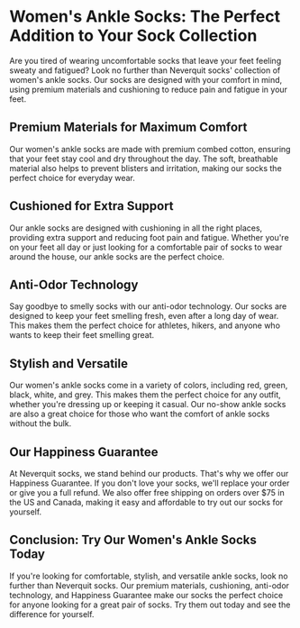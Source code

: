 # Women's Ankle Socks: The Perfect Addition to Your Sock Collection

Are you tired of wearing uncomfortable socks that leave your feet feeling sweaty and fatigued? Look no further than Neverquit socks' collection of women's ankle socks. Our socks are designed with your comfort in mind, using premium materials and cushioning to reduce pain and fatigue in your feet.

## Premium Materials for Maximum Comfort

Our women's ankle socks are made with premium combed cotton, ensuring that your feet stay cool and dry throughout the day. The soft, breathable material also helps to prevent blisters and irritation, making our socks the perfect choice for everyday wear.

## Cushioned for Extra Support

Our ankle socks are designed with cushioning in all the right places, providing extra support and reducing foot pain and fatigue. Whether you're on your feet all day or just looking for a comfortable pair of socks to wear around the house, our ankle socks are the perfect choice.

## Anti-Odor Technology

Say goodbye to smelly socks with our anti-odor technology. Our socks are designed to keep your feet smelling fresh, even after a long day of wear. This makes them the perfect choice for athletes, hikers, and anyone who wants to keep their feet smelling great.

## Stylish and Versatile

Our women's ankle socks come in a variety of colors, including red, green, black, white, and grey. This makes them the perfect choice for any outfit, whether you're dressing up or keeping it casual. Our no-show ankle socks are also a great choice for those who want the comfort of ankle socks without the bulk.

## Our Happiness Guarantee

At Neverquit socks, we stand behind our products. That's why we offer our Happiness Guarantee. If you don't love your socks, we'll replace your order or give you a full refund. We also offer free shipping on orders over $75 in the US and Canada, making it easy and affordable to try out our socks for yourself.

## Conclusion: Try Our Women's Ankle Socks Today

If you're looking for comfortable, stylish, and versatile ankle socks, look no further than Neverquit socks. Our premium materials, cushioning, anti-odor technology, and Happiness Guarantee make our socks the perfect choice for anyone looking for a great pair of socks. Try them out today and see the difference for yourself.